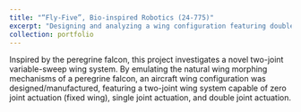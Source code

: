 ```yaml
---
title: "“Fly-Five”, Bio-inspired Robotics (24-775)"
excerpt: "Designing and analyzing a wing configuration featuring double joint actuation 1<br/><img src='/images/500x300.png'>"
collection: portfolio
---
```



Inspired by the peregrine falcon, this project investigates a novel two-joint variable-sweep wing system. By emulating the natural wing morphing mechanisms of a peregrine falcon, an aircraft wing configuration was designed/manufactured, featuring a two-joint wing system capable of zero joint actuation (fixed wing), single joint actuation, and double joint actuation.
